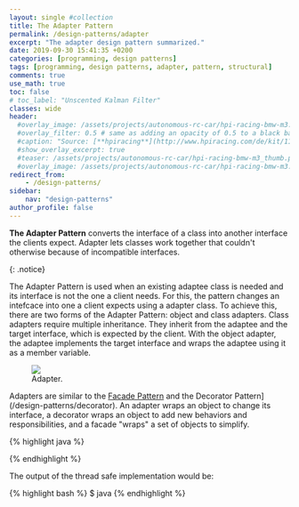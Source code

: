 ```yaml
---
layout: single #collection
title: The Adapter Pattern
permalink: /design-patterns/adapter
excerpt: "The adapter design pattern summarized."
date: 2019-09-30 15:41:35 +0200
categories: [programming, design patterns]
tags: [programming, design patterns, adapter, pattern, structural]
comments: true
use_math: true
toc: false
# toc_label: "Unscented Kalman Filter"
classes: wide
header:
  #overlay_image: /assets/projects/autonomous-rc-car/hpi-racing-bmw-m3.png
  #overlay_filter: 0.5 # same as adding an opacity of 0.5 to a black background
  #caption: "Source: [**hpiracing**](http://www.hpiracing.com/de/kit/114343)"
  #show_overlay_excerpt: true
  #teaser: /assets/projects/autonomous-rc-car/hpi-racing-bmw-m3_thumb.png
  #overlay_image: /assets/projects/autonomous-rc-car/hpi-racing-bmw-m3.png
redirect_from:
    - /design-patterns/
sidebar:
    nav: "design-patterns"
author_profile: false
---
```


<p>
<b>The Adapter Pattern</b> converts the interface of a class into
another interface the clients expect. Adapter lets classes work 
together that couldn't otherwise because of incompatible interfaces.
</p>
{: .notice}

The Adapter Pattern is used when an existing adaptee class is needed and its interface is not the one a client needs.
For this, the pattern changes an intefcace into one a client expects using a adapter class. 
To achieve this, there are two forms of the Adapter Pattern: object and class adapters. 
Class adapters require multiple inheritance. They inherit from the adaptee and the target interface, 
which is expected by the client. With the object adapter, the adaptee implements the target interface and wraps the adaptee using it as a member variable. 

<figure>
    <a href="/assets/pages/design-patterns/adapter-pattern.png"><img src="/assets/pages/design-patterns/adapter-pattern.png"></a>
    <figcaption>Adapter.</figcaption>
</figure>

Adapters are similar to the [Facade Pattern](/design-patterns/facade) and the Decorator Pattern](/design-patterns/decorator). An adapter wraps an object to change its interface, 
a decorator wraps an object to add new behaviors and responsibilities, 
and a facade "wraps" a set of objects to simplify.

{% highlight java %}

{% endhighlight %}

The output of the thread safe implementation would be:

{% highlight bash %}
$ java 
{% endhighlight %}
